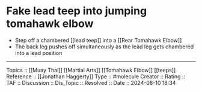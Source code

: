 # Fake lead teep into jumping tomahawk elbow

- Step off a chambered [[lead teep]] into a [[Rear Tomahawk Elbow]]
- The back leg pushes off simultaneously as the lead leg gets chambered into a lead position
---
Topics ::  [[Muay Thai]] [[Martial Arts]] [[Tomahawk Elbow]] [[teeps]]
Reference :: [[Jonathan Haggerty]]
Type :: #molecule
Creator ::
Rating ::
TAF ::
Discussion ::
Dis_Topic :: 
Resolved ::
Date :: 2024-08-10 18:34
